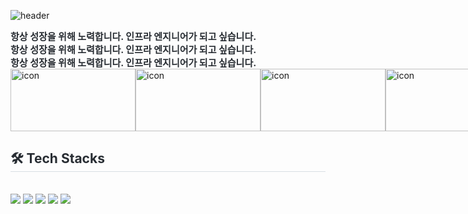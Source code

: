 ![header]("C:\Users\1-03\Downloads\header1.png")

</div>
    <div style="font-weight: 700; font-size: 15px; text-align: left; color: #282d33;"> 항상 성장을 위해 노력합니다. 인프라 엔지니어가 되고 싶습니다. </div> 
     <div style="font-weight: 700; font-size: 15px; text-align: left; color: #282d33;"> 항상 성장을 위해 노력합니다. 인프라 엔지니어가 되고 싶습니다. </div> 
      <div style="font-weight: 700; font-size: 15px; text-align: left; color: #282d33;"> 항상 성장을 위해 노력합니다. 인프라 엔지니어가 되고 싶습니다. </div> 
    </div>
    <div style="display: flex; justify-content: space-between; align-items: center;"><img src="https://techstack-generator.vercel.app/docker-icon.svg" alt="icon" width="200" height="100" /><img src="https://techstack-generator.vercel.app/mysql-icon.svg" alt="icon" width="200" height="100" /><img src="https://techstack-generator.vercel.app/java-icon.svg" alt="icon" width="200" height="100" /><img src="https://techstack-generator.vercel.app/aws-icon.svg" alt="icon" width="200" height="100" /></div>
    <div style="text-align: left;">
    <h2 style="border-bottom: 1px solid #d8dee4; color: #282d33;"> 🛠️ Tech Stacks </h2> <br> 
    <div style="margin: ; text-align: left;" "text-align: left;"> 
            <img src="https://img.shields.io/badge/Amazon%20AWS-232F3E?style=for-the-badge&logo=Amazon%20AWS&logoColor=white">
          <img src="https://img.shields.io/badge/C++-00599C?style=for-the-badge&logo=C%2B%2B&logoColor=white">
          <img src="https://img.shields.io/badge/Docker-2496ED?style=for-the-badge&logo=Docker&logoColor=white">
          <img src="https://img.shields.io/badge/Javascript-F7DF1E?style=for-the-badge&logo=Javascript&logoColor=white">
          <img src="https://img.shields.io/badge/Node.js-339933?style=for-the-badge&logo=Node.js&logoColor=white">
          <br/></div>
    </div>
    
